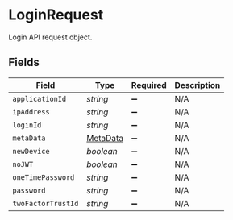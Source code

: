 # LoginRequest

Login API request object.


## Fields

| Field                                       | Type                                        | Required                                    | Description                                 |
| ------------------------------------------- | ------------------------------------------- | ------------------------------------------- | ------------------------------------------- |
| `applicationId`                             | *string*                                    | :heavy_minus_sign:                          | N/A                                         |
| `ipAddress`                                 | *string*                                    | :heavy_minus_sign:                          | N/A                                         |
| `loginId`                                   | *string*                                    | :heavy_minus_sign:                          | N/A                                         |
| `metaData`                                  | [MetaData](../../models/shared/metadata.md) | :heavy_minus_sign:                          | N/A                                         |
| `newDevice`                                 | *boolean*                                   | :heavy_minus_sign:                          | N/A                                         |
| `noJWT`                                     | *boolean*                                   | :heavy_minus_sign:                          | N/A                                         |
| `oneTimePassword`                           | *string*                                    | :heavy_minus_sign:                          | N/A                                         |
| `password`                                  | *string*                                    | :heavy_minus_sign:                          | N/A                                         |
| `twoFactorTrustId`                          | *string*                                    | :heavy_minus_sign:                          | N/A                                         |